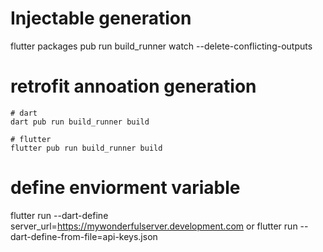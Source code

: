 # Injectable generation
flutter packages pub run build_runner watch --delete-conflicting-outputs

# retrofit annoation generation 
    # dart
    dart pub run build_runner build

    # flutter	
    flutter pub run build_runner build

# define enviorment variable
flutter run --dart-define server_url=https://mywonderfulserver.development.com
or
flutter run --dart-define-from-file=api-keys.json
